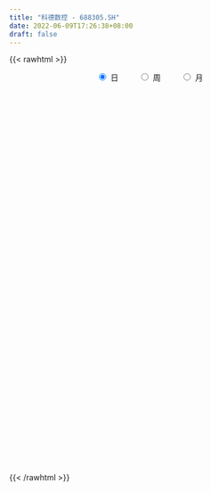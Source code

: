 ```yaml
---
title: "科德数控 - 688305.SH"
date: 2022-06-09T17:26:38+08:00
draft: false
---
```

{{< rawhtml >}}
    <div style="text-align: center">
        <label style="padding: 1rem;"><input style="margin-right: .5rem" type="radio" name="period" value="D" checked onclick="period_change(this)">日</label>
        <label style="padding: 1rem;"><input style="margin-right: .5rem" type="radio" name="period" value="W" onclick="period_change(this)">周</label>
        <label style="padding: 1rem;"><input style="margin-right: .5rem" type="radio" name="period" value="M" onclick="period_change(this)">月</label>
    </div>
    <div id="chart" style="height: 700px;"></div> 
    <script type="text/javascript">
        const D_v = [141447.36,84566.61,39077.18,34470.93,22815.02,26790.22,28243.63,19611.81,15504.71,20511.15,14442.22,16328.57,18899.45,16603.74,20190.74,17131.28,23312.54,20518.84,12474.85,11669.48,11397.84,5201.37,9744.65,7083.01,5856.14,6573.48,13075.87,9153.1,6264.92,18067.45,34199.41,37952.64,66028.91,32406.1,38715.23,34879.51,35025.98,29217.52,27144.72,18826.02,20426.86,16530.01,13967.45,19283.05,15143.28,13967.13,19345.69,20080.41,16986.22,15087.07,15851.6,8644.62,8193.93,9367.86,11621.03,8381.71,7704.95,6355.24,4983.48,9121.01,6670.9,5954.68,16841.22,9609.51,8781.08,9720.55,10683.98,8444.97,7720.16,5051.72,8634.97,6037.08,6746.76,5736.45,7492.06,9461.38,10880.87,16430.66,10346.85,16693.33,10570.03,15755.53,12436.73,7945.44,7498.76,8489.02,12927.5,8050.04,8716.88,7879.58,12966.79,8441.88,12767.86,7987.25,6729.67,9017.35,8028.58,9620.8,7300.47,7933.61,10015.74,6471.71,8533.43,6121.32,5024.51,4336.69,8179.64,10057.28,7037.85,6503.35,3448.63,2259.04,6482.88,4864.23,2844.91,8498.32,3787.35,4282.26,5777.68,5889.14,5027.58,5490.49,4756.8,10527.73,3501.13,2787.98,4356.93,3424.05,4637.62,3750.43,3122.18,3213.14,2057.06,1863.09,3255.41,3220.6,4697.73,2860.36,3285.48,2759.08,3852.98,4494.34,4502.87,1564.5,4617.43,7304.14,8688.02,3330.8,2170.26,3165.07,4916.81,14623.45,6002.75,4938.26,2969.65,3323.85,3469.25,3105.33,4369.13,5972.86,14628.07,10092.8,5285.63,5823.26,5554.07,6198.51,6937.67,3929.31,3976.8,4761.2,3453.53,5683.23,3659.14,4123.88,8232.94,4216.03,3868.13,3405.13,3502.55,3345.65,4541.0,4480.28,4216.77,9143.17,6208.11,5010.16,3953.62,3484.15,3037.97,3723.36,3014.95,6291.17,3960.92,5610.53,6691.28,4833.34,5025.89,5076.96,3566.62,8131.29,6174.48,3637.28,3717.38,3203.36,4296.25,5439.88,3905.56,3657.4,3282.59,6661.7,3733.28,3781.0,5553.5,4975.22,8104.26,13754.34,19806.78,14582.26,7606.03,8223.79,7259.78]
const D_histogram = [0.0,-0.0063817664,0.1099445621,0.6171980154,0.6586302307,0.2359429894,-0.3737003477,-1.0843064865,-1.2817650988,-1.0249812429,-0.7983839823,-0.5675808338,-0.4049355712,0.0079676422,0.2650559153,0.0670622629,0.7121438521,0.638311871,0.7576618656,0.6939972314,0.3891047144,0.1899803009,0.2164880462,0.0474919224,-0.1612629364,-0.2100429292,0.0486986073,-0.1676170263,-0.2423892872,0.3120956116,1.4009633494,3.5730683737,4.3799284289,4.2602925839,4.1308674724,3.8918443252,3.988561869,3.62869964,2.4597404175,1.4487860919,0.8258762335,0.5197145895,0.2942088135,-0.4286353378,-0.865927358,-1.4624661476,-2.3775690472,-2.8231111367,-3.4225454153,-3.9694459462,-4.3021129985,-4.4936799668,-4.360181993,-4.1648661556,-4.1408722228,-3.9027347275,-3.5614062305,-2.9877623459,-2.6038376988,-2.4347032955,-2.3014041174,-1.9236357972,-0.9798413151,-0.360309482,0.1947183028,0.7850760691,1.3418667476,1.3788648301,1.4768252268,1.4398448191,1.15101708,1.0219021722,0.6559069667,0.5458659512,0.631408935,0.7206595021,0.9188699847,1.5755790784,2.0266294368,2.7595785076,2.7750910856,2.3522973026,2.2644498681,1.9852093555,1.5610212098,1.2197383792,1.3322646162,1.133171766,1.1231403741,1.0834325894,0.7669130405,0.5310540076,0.5068766743,0.4431817782,0.2970583263,0.207085138,-0.0215008806,-0.3198294611,-0.7291046347,-1.2881869409,-1.8074513132,-2.0374838595,-2.0376201445,-1.9030505002,-1.7703678546,-1.5690362237,-1.6826518756,-1.4497255123,-1.4967046231,-1.5434940613,-1.4750656964,-1.311033664,-1.2139433854,-1.2160169024,-1.0686803591,-0.6281296699,-0.3196602254,-0.1904670869,0.0976275689,0.3321475527,0.1945669279,0.3232019614,0.1932102104,-0.0957006646,-0.3137787381,-0.3419340882,-0.2711304502,-0.2077652885,0.109103658,0.3082665108,0.524618679,0.4539425695,0.3770643667,0.3141475513,0.2619254838,0.2970429896,0.1035875884,0.005877685,0.1430429088,0.1742088548,0.3966435712,0.3836965664,0.2887532338,0.2711795954,0.2143345722,0.423184068,0.4528866013,0.3389960644,0.280700723,0.170322808,0.2490404179,0.4703032674,0.6974022242,0.6453541754,0.5989273788,0.5813432791,0.4493314477,0.3210559455,-0.0254377422,-0.6079091129,-1.2789254687,-1.8148251732,-1.9817275045,-2.235935229,-2.4536900082,-2.3527060753,-2.0467689311,-1.8330657524,-1.5323117424,-1.3424319249,-1.045783348,-0.7189939734,-0.5611127295,-0.5454534612,-0.4379098693,-0.1855170552,-0.0816962788,0.0264926072,0.0378755515,-0.0152915149,-0.0601466016,-0.1623974535,-0.1213085183,0.0849649286,0.2344326467,0.3118461982,0.4548386587,0.505957694,0.5365026269,0.4236927696,0.2980928646,-0.128923697,-0.4311750758,-0.4220569227,-0.2957901413,-0.049073156,0.1128994157,0.2838452472,0.3818840634,0.7039087348,0.9844647657,1.0982717834,1.1578068651,1.113109705,1.1132924503,1.2073429526,1.2963863407,1.3127657045,1.3301659282,1.1074986085,0.9215612612,0.7847993898,0.6848784975,0.6953269984,0.8774813469,1.1346489755,1.5714613852,1.8474171975,1.8711337732,1.7497508499,1.5283102496]
const D_fast = [0.0,-0.007977208,0.1358352611,0.7973882182,1.0034779912,0.6397764972,-0.0632919268,-1.0449746872,-1.5628745742,-1.5623360291,-1.535334764,-1.446426824,-1.3850154542,-0.9701203302,-0.6467680783,-0.827996165,-0.0048786127,0.0808673739,0.389632835,0.4994675086,0.2918511702,0.1402218319,0.2208515887,0.0637284456,-0.1853421474,-0.2866328724,-0.0157166841,-0.2739365743,-0.4093061569,0.2232026448,1.6623112199,4.7276833376,6.6295255,7.574962801,8.4782545576,9.2121924917,10.3060505028,10.8533631838,10.2993390657,9.650581263,9.234140463,9.0579074663,8.9059538938,8.075950908,7.4221770483,6.4600217218,4.9505265604,3.7992066868,2.3441360543,0.8048740368,-0.6033212651,-1.918308225,-2.8748557495,-3.7207564511,-4.7319805739,-5.4695267605,-6.0185498211,-6.191846523,-6.4588813006,-6.8984227212,-7.3404745724,-7.4436152015,-6.7447810482,-6.2153265857,-5.6116192251,-4.8249924415,-3.9327350761,-3.5510207861,-3.0838540827,-2.7608732857,-2.7619467548,-2.6355861195,-2.8376045833,-2.811179111,-2.5677838935,-2.2983684508,-1.8704404721,-0.8198366087,0.1378711088,1.5607148065,2.2700001559,2.4352806986,2.9135457311,3.1306075574,3.0966747141,3.0603264783,3.5059188693,3.5901189606,3.8608726622,4.0920230249,3.9672317361,3.8641362052,3.9666780404,4.0137785889,3.9419197185,3.9037178147,3.6697565759,3.2914706302,2.699919298,1.8187902565,0.8476630559,0.1082595447,-0.4012817764,-0.7424747571,-1.0523840752,-1.2433115002,-1.777590121,-1.9070951359,-2.3282504024,-2.7609133559,-3.0612514151,-3.2249777987,-3.4313733664,-3.7374511091,-3.8572846555,-3.5737663838,-3.3452119956,-3.2636356289,-2.9511340808,-2.6335772089,-2.7225161018,-2.5130805779,-2.5947697763,-2.9076058174,-3.2041285754,-3.3177674476,-3.3147464221,-3.3033225826,-2.9591777216,-2.682948241,-2.3354414031,-2.2926318703,-2.2752439813,-2.259623909,-2.2463646055,-2.1369863523,-2.3045448564,-2.4007853385,-2.2278593876,-2.1531412278,-1.8315456186,-1.7485684819,-1.771323506,-1.7211022456,-1.7243636257,-1.4097181129,-1.2667939293,-1.29593545,-1.2840556107,-1.3518528237,-1.2108751093,-0.872036443,-0.4705869302,-0.3612964351,-0.2579913871,-0.1302396669,-0.1499186364,-0.1979301523,-0.5507832755,-1.2852319245,-2.2759796475,-3.2655856453,-3.9279198527,-4.7411113844,-5.5722886656,-6.0594812515,-6.2652363402,-6.5097995995,-6.5921235252,-6.7378516889,-6.7026489489,-6.5556080678,-6.5380050062,-6.6587091033,-6.6606429787,-6.4546294283,-6.3712327216,-6.2564206839,-6.2355688517,-6.2925587968,-6.3524505339,-6.4953007492,-6.4845389435,-6.2570242645,-6.0489483847,-5.8935732837,-5.6368711585,-5.4592626997,-5.29459211,-5.301478775,-5.3525554638,-5.8118029497,-6.2218480974,-6.3182441749,-6.2659249289,-6.0314762326,-5.8412788069,-5.5993716637,-5.4058618316,-4.9078599765,-4.3811877542,-3.9928127907,-3.6438259927,-3.4102457265,-3.1317398686,-2.7358536282,-2.3227136549,-1.9781428649,-1.6282011592,-1.5739938268,-1.5295408588,-1.4701028827,-1.3988041506,-1.2145239001,-0.812999215,-0.2721693424,0.5575084135,1.2953185253,1.7868185442,2.1028733334,2.2635102955]
const D_slow = [0.0,-0.0015954416,0.0258906989,0.1801902028,0.3448477605,0.4038335078,0.3104084209,0.0393317993,-0.2811094754,-0.5373547861,-0.7369507817,-0.8788459902,-0.980079883,-0.9780879724,-0.9118239936,-0.8950584279,-0.7170224648,-0.5574444971,-0.3680290307,-0.1945297228,-0.0972535442,-0.049758469,0.0043635425,0.0162365232,-0.024079211,-0.0765899432,-0.0644152914,-0.106319548,-0.1669168698,-0.0888929669,0.2613478705,1.1546149639,2.2495970711,3.3146702171,4.3473870852,5.3203481665,6.3174886337,7.2246635438,7.8395986481,8.2017951711,8.4082642295,8.5381928768,8.6117450802,8.5045862458,8.2881044063,7.9224878694,7.3280956076,6.6223178234,5.7666814696,4.7743199831,3.6987917334,2.5753717417,1.4853262435,0.4441097046,-0.5911083511,-1.566792033,-2.4571435906,-3.2040841771,-3.8550436018,-4.4637194257,-5.039070455,-5.5199794043,-5.7649397331,-5.8550171036,-5.8063375279,-5.6100685106,-5.2746018237,-4.9298856162,-4.5606793095,-4.2007181047,-3.9129638348,-3.6574882917,-3.49351155,-3.3570450622,-3.1991928285,-3.0190279529,-2.7893104568,-2.3954156872,-1.888758328,-1.1988637011,-0.5050909297,0.082983396,0.649095863,1.1453982019,1.5356535043,1.8405880991,2.1736542532,2.4569471947,2.7377322882,3.0085904355,3.2003186956,3.3330821975,3.4598013661,3.5705968107,3.6448613922,3.6966326767,3.6912574566,3.6113000913,3.4290239326,3.1069771974,2.6551143691,2.1457434042,1.6363383681,1.1605757431,0.7179837794,0.3257247235,-0.0949382454,-0.4573696235,-0.8315457793,-1.2174192946,-1.5861857187,-1.9139441347,-2.217429981,-2.5214342066,-2.7886042964,-2.9456367139,-3.0255517702,-3.073168542,-3.0487616497,-2.9657247616,-2.9170830296,-2.8362825393,-2.7879799867,-2.8119051528,-2.8903498373,-2.9758333594,-3.0436159719,-3.0955572941,-3.0682813796,-2.9912147519,-2.8600600821,-2.7465744397,-2.6523083481,-2.5737714602,-2.5082900893,-2.4340293419,-2.4081324448,-2.4066630235,-2.3709022963,-2.3273500826,-2.2281891898,-2.1322650482,-2.0600767398,-1.9922818409,-1.9386981979,-1.8329021809,-1.7196805306,-1.6349315145,-1.5647563337,-1.5221756317,-1.4599155272,-1.3423397104,-1.1679891543,-1.0066506105,-0.8569187658,-0.711582946,-0.5992500841,-0.5189860977,-0.5253455333,-0.6773228115,-0.9970541787,-1.450760472,-1.9461923482,-2.5051761554,-3.1185986575,-3.7067751763,-4.2184674091,-4.6767338471,-5.0598117828,-5.395419764,-5.656865601,-5.8366140943,-5.9768922767,-6.113255642,-6.2227331094,-6.2691123731,-6.2895364428,-6.282913291,-6.2734444032,-6.2772672819,-6.2923039323,-6.3329032957,-6.3632304252,-6.3419891931,-6.2833810314,-6.2054194819,-6.0917098172,-5.9652203937,-5.831094737,-5.7251715446,-5.6506483284,-5.6828792527,-5.7906730216,-5.8961872523,-5.9701347876,-5.9824030766,-5.9541782227,-5.8832169109,-5.787745895,-5.6117687113,-5.3656525199,-5.0910845741,-4.8016328578,-4.5233554315,-4.2450323189,-3.9431965808,-3.6190999956,-3.2909085695,-2.9583670874,-2.6814924353,-2.45110212,-2.2549022725,-2.0836826482,-1.9098508986,-1.6904805619,-1.406818318,-1.0139529717,-0.5520986723,-0.084315229,0.3531224835,0.7352000459]
const D_data = [['2021-07-09', 102.77, 105.12, 102.77, 126.0],['2021-07-12', 111.0, 105.02, 98.33, 117.99],['2021-07-13', 99.99, 106.9, 99.99, 113.88],['2021-07-14', 108.27, 113.8, 107.24, 118.78],['2021-07-15', 111.88, 110.0, 106.01, 113.16],['2021-07-16', 107.37, 103.56, 100.0, 108.0],['2021-07-19', 103.0, 98.41, 92.64, 103.0],['2021-07-20', 95.52, 93.0, 91.88, 96.95],['2021-07-21', 93.0, 96.0, 93.0, 99.5],['2021-07-22', 96.0, 100.87, 93.13, 103.65],['2021-07-23', 99.63, 100.98, 99.6, 105.88],['2021-07-26', 101.31, 101.61, 96.13, 104.05],['2021-07-27', 101.0, 101.3, 96.0, 105.8],['2021-07-28', 99.99, 105.7, 96.16, 108.28],['2021-07-29', 109.0, 105.54, 103.0, 112.44],['2021-07-30', 103.0, 100.0, 97.8, 105.65],['2021-08-02', 99.5, 111.98, 98.59, 111.98],['2021-08-03', 114.0, 104.97, 104.88, 114.98],['2021-08-04', 103.92, 108.01, 103.06, 110.32],['2021-08-05', 105.2, 106.41, 103.77, 110.0],['2021-08-06', 105.1, 102.8, 100.08, 107.0],['2021-08-09', 101.54, 102.98, 100.37, 104.6],['2021-08-10', 102.98, 105.5, 101.62, 108.27],['2021-08-11', 105.5, 102.77, 101.78, 105.5],['2021-08-12', 103.39, 101.2, 100.38, 103.39],['2021-08-13', 102.2, 102.35, 100.83, 105.5],['2021-08-16', 101.95, 106.7, 100.89, 109.47],['2021-08-17', 104.31, 100.8, 100.08, 107.47],['2021-08-18', 100.02, 101.6, 100.0, 104.2],['2021-08-19', 101.6, 110.8, 100.3, 114.0],['2021-08-20', 110.0, 122.66, 108.0, 132.0],['2021-08-23', 130.0, 147.19, 127.57, 147.19],['2021-08-24', 155.58, 141.6, 140.1, 161.5],['2021-08-25', 143.0, 135.72, 132.2, 144.01],['2021-08-26', 137.5, 138.84, 134.2, 148.72],['2021-08-27', 136.23, 140.38, 129.05, 145.5],['2021-08-30', 137.7, 148.2, 136.1, 154.06],['2021-08-31', 145.88, 145.79, 141.52, 157.51],['2021-09-01', 145.01, 135.02, 130.0, 150.5],['2021-09-02', 129.8, 133.8, 129.0, 139.46],['2021-09-03', 133.27, 136.33, 133.01, 146.9],['2021-09-06', 133.13, 139.53, 130.33, 142.0],['2021-09-07', 138.5, 140.65, 137.55, 146.69],['2021-09-08', 139.0, 133.01, 131.76, 144.88],['2021-09-09', 130.58, 134.12, 129.3, 136.36],['2021-09-10', 134.79, 129.54, 129.2, 135.54],['2021-09-13', 128.99, 120.99, 116.8, 129.4],['2021-09-14', 120.5, 122.09, 118.11, 126.8],['2021-09-15', 120.0, 115.7, 113.45, 120.97],['2021-09-16', 114.91, 111.03, 110.59, 117.71],['2021-09-17', 111.58, 108.61, 106.75, 114.83],['2021-09-22', 107.0, 105.87, 105.36, 109.86],['2021-09-23', 106.0, 106.52, 105.1, 108.8],['2021-09-24', 106.98, 104.9, 103.0, 108.51],['2021-09-27', 104.93, 100.0, 97.87, 106.49],['2021-09-28', 98.99, 100.01, 98.99, 103.04],['2021-09-29', 99.0, 99.59, 97.5, 102.28],['2021-09-30', 99.59, 101.95, 99.59, 102.65],['2021-10-08', 103.0, 99.42, 99.42, 103.83],['2021-10-11', 99.5, 95.61, 93.75, 100.46],['2021-10-12', 95.3, 93.4, 92.0, 96.5],['2021-10-13', 93.43, 95.4, 92.12, 96.68],['2021-10-14', 95.59, 104.11, 95.59, 105.53],['2021-10-15', 103.9, 102.92, 101.12, 105.59],['2021-10-18', 101.97, 104.4, 100.53, 106.08],['2021-10-19', 103.03, 107.53, 102.33, 109.79],['2021-10-20', 106.99, 110.3, 106.0, 112.88],['2021-10-21', 110.31, 105.76, 105.57, 111.7],['2021-10-22', 105.0, 107.36, 103.1, 109.51],['2021-10-25', 105.22, 106.38, 104.32, 107.5],['2021-10-26', 106.38, 102.8, 102.39, 110.49],['2021-10-27', 103.02, 104.0, 102.45, 105.95],['2021-10-28', 103.5, 99.85, 98.9, 104.79],['2021-10-29', 101.39, 101.76, 99.1, 104.01],['2021-11-01', 102.71, 104.15, 101.77, 105.5],['2021-11-02', 104.99, 104.77, 103.05, 107.9],['2021-11-03', 103.5, 107.16, 102.9, 108.65],['2021-11-04', 107.16, 115.86, 107.1, 118.33],['2021-11-05', 115.86, 117.43, 113.34, 117.77],['2021-11-08', 116.03, 125.88, 115.37, 126.1],['2021-11-09', 124.12, 121.02, 120.15, 125.54],['2021-11-10', 121.33, 116.45, 113.88, 123.0],['2021-11-11', 116.45, 121.17, 113.42, 121.81],['2021-11-12', 121.44, 119.61, 118.96, 123.0],['2021-11-15', 117.16, 117.5, 117.16, 121.83],['2021-11-16', 118.88, 117.82, 116.61, 123.47],['2021-11-17', 117.8, 124.2, 116.11, 125.5],['2021-11-18', 125.45, 121.38, 120.39, 125.5],['2021-11-19', 121.38, 124.46, 119.2, 125.35],['2021-11-22', 123.33, 125.25, 122.63, 127.38],['2021-11-23', 125.38, 122.0, 121.9, 129.2],['2021-11-24', 122.0, 122.5, 121.07, 125.6],['2021-11-25', 122.0, 125.35, 117.8, 128.5],['2021-11-26', 125.2, 125.5, 123.01, 129.21],['2021-11-29', 122.0, 124.71, 122.0, 128.2],['2021-11-30', 124.71, 125.5, 123.69, 128.96],['2021-12-01', 125.5, 123.5, 122.86, 127.88],['2021-12-02', 124.99, 121.58, 118.5, 125.4],['2021-12-03', 119.8, 118.35, 117.82, 121.91],['2021-12-06', 118.08, 113.5, 113.5, 118.08],['2021-12-07', 115.6, 110.24, 110.0, 117.0],['2021-12-08', 110.81, 110.63, 109.54, 112.5],['2021-12-09', 110.81, 111.52, 108.11, 112.63],['2021-12-10', 110.85, 112.19, 109.98, 112.89],['2021-12-13', 112.19, 111.55, 109.33, 114.49],['2021-12-14', 110.9, 112.05, 110.6, 113.26],['2021-12-15', 111.04, 107.05, 107.01, 112.44],['2021-12-16', 107.05, 110.42, 106.7, 112.64],['2021-12-17', 110.32, 106.14, 105.77, 111.36],['2021-12-20', 106.14, 104.52, 103.49, 107.44],['2021-12-21', 104.55, 104.61, 103.49, 107.0],['2021-12-22', 103.9, 105.07, 103.9, 105.93],['2021-12-23', 105.0, 103.63, 101.66, 105.22],['2021-12-24', 103.63, 101.33, 100.92, 105.28],['2021-12-27', 101.18, 102.3, 99.66, 102.82],['2021-12-28', 102.31, 106.48, 101.31, 108.5],['2021-12-29', 106.1, 106.05, 105.51, 107.69],['2021-12-30', 106.06, 104.35, 104.33, 106.08],['2021-12-31', 104.16, 107.0, 104.09, 107.25],['2022-01-04', 108.0, 107.49, 106.0, 109.86],['2022-01-05', 107.49, 102.88, 102.62, 107.49],['2022-01-06', 102.0, 105.99, 101.07, 106.58],['2022-01-07', 105.44, 102.55, 102.25, 106.8],['2022-01-10', 100.0, 99.06, 96.08, 100.41],['2022-01-11', 98.99, 98.0, 98.0, 99.97],['2022-01-12', 98.0, 99.03, 98.0, 99.81],['2022-01-13', 100.52, 99.71, 98.51, 101.56],['2022-01-14', 99.46, 99.35, 97.5, 101.14],['2022-01-17', 102.0, 103.08, 99.22, 103.44],['2022-01-18', 106.0, 102.74, 102.01, 106.0],['2022-01-19', 103.36, 104.0, 101.25, 104.45],['2022-01-20', 103.37, 100.79, 100.5, 104.85],['2022-01-21', 99.88, 100.26, 99.23, 101.86],['2022-01-24', 99.56, 99.96, 99.11, 101.28],['2022-01-25', 100.0, 99.65, 99.19, 102.99],['2022-01-26', 99.81, 100.57, 99.81, 103.8],['2022-01-27', 100.58, 97.09, 96.1, 101.58],['2022-01-28', 99.0, 97.2, 96.1, 100.56],['2022-02-07', 99.98, 99.97, 98.2, 101.47],['2022-02-08', 99.87, 98.89, 96.67, 100.41],['2022-02-09', 99.66, 101.88, 99.0, 101.88],['2022-02-10', 102.4, 99.5, 98.87, 102.4],['2022-02-11', 98.44, 98.15, 97.81, 99.35],['2022-02-14', 97.01, 98.75, 97.0, 99.36],['2022-02-15', 99.2, 97.97, 97.72, 99.75],['2022-02-16', 98.29, 101.7, 96.61, 103.0],['2022-02-17', 101.0, 100.2, 99.23, 103.15],['2022-02-18', 99.28, 98.25, 97.0, 100.0],['2022-02-21', 98.17, 98.5, 97.44, 98.69],['2022-02-22', 97.6, 97.35, 96.01, 99.41],['2022-02-23', 98.0, 99.59, 97.34, 100.12],['2022-02-24', 99.84, 102.28, 99.84, 105.43],['2022-02-25', 101.81, 103.86, 101.01, 104.86],['2022-02-28', 103.86, 101.22, 99.96, 103.86],['2022-03-01', 102.18, 101.39, 100.4, 102.65],['2022-03-02', 102.49, 101.94, 99.93, 102.49],['2022-03-03', 101.4, 100.42, 100.0, 102.6],['2022-03-04', 99.89, 99.99, 99.5, 102.2],['2022-03-07', 100.47, 96.01, 96.0, 100.5],['2022-03-08', 95.95, 90.19, 89.16, 96.56],['2022-03-09', 90.31, 84.8, 78.0, 90.33],['2022-03-10', 87.68, 81.8, 80.68, 87.98],['2022-03-11', 81.4, 82.75, 79.11, 83.23],['2022-03-14', 83.0, 78.5, 78.5, 83.0],['2022-03-15', 76.0, 75.39, 75.27, 78.52],['2022-03-16', 78.17, 76.65, 72.5, 78.36],['2022-03-17', 77.57, 77.99, 76.65, 79.79],['2022-03-18', 77.8, 76.05, 75.6, 78.99],['2022-03-21', 77.0, 76.49, 75.62, 78.38],['2022-03-22', 75.99, 74.53, 74.1, 77.49],['2022-03-23', 76.5, 75.44, 74.65, 76.79],['2022-03-24', 75.65, 75.98, 73.0, 77.0],['2022-03-25', 75.98, 73.82, 73.5, 76.8],['2022-03-28', 73.45, 71.2, 71.0, 73.45],['2022-03-29', 71.1, 71.41, 68.0, 72.99],['2022-03-30', 71.9, 73.06, 71.5, 73.06],['2022-03-31', 73.65, 71.16, 71.04, 73.65],['2022-04-01', 71.05, 70.87, 69.51, 71.77],['2022-04-06', 70.85, 69.11, 68.35, 70.86],['2022-04-07', 69.11, 67.3, 67.3, 69.18],['2022-04-08', 67.32, 66.21, 65.0, 67.87],['2022-04-11', 67.19, 64.1, 63.63, 67.48],['2022-04-12', 64.0, 64.71, 62.31, 64.98],['2022-04-13', 64.5, 66.53, 63.01, 70.75],['2022-04-14', 67.0, 66.01, 65.02, 67.5],['2022-04-15', 65.49, 65.05, 63.21, 66.27],['2022-04-18', 64.0, 65.9, 63.39, 66.46],['2022-04-19', 65.98, 64.8, 64.57, 68.0],['2022-04-20', 65.25, 64.34, 64.11, 66.2],['2022-04-21', 64.34, 61.88, 61.53, 64.6],['2022-04-22', 61.56, 60.55, 60.01, 62.1],['2022-04-25', 60.04, 54.53, 54.03, 60.04],['2022-04-26', 55.8, 53.07, 52.2, 55.98],['2022-04-27', 52.0, 55.0, 50.28, 55.88],['2022-04-28', 54.98, 55.7, 54.5, 58.0],['2022-04-29', 55.55, 57.23, 55.3, 57.77],['2022-05-05', 56.0, 56.45, 54.2, 57.85],['2022-05-06', 55.99, 56.78, 55.01, 58.41],['2022-05-09', 56.66, 56.03, 55.4, 58.57],['2022-05-10', 55.59, 59.6, 54.0, 60.38],['2022-05-11', 61.0, 60.61, 58.5, 62.5],['2022-05-12', 59.73, 59.68, 58.87, 60.99],['2022-05-13', 60.7, 59.67, 58.37, 61.17],['2022-05-16', 60.39, 58.65, 58.2, 61.11],['2022-05-17', 58.79, 59.36, 57.8, 59.48],['2022-05-18', 60.38, 61.14, 58.65, 62.41],['2022-05-19', 60.4, 62.04, 60.0, 62.36],['2022-05-20', 62.1, 61.97, 61.1, 63.29],['2022-05-23', 61.61, 62.69, 61.61, 62.95],['2022-05-24', 62.0, 59.7, 59.66, 65.76],['2022-05-25', 59.1, 59.5, 58.4, 61.06],['2022-05-26', 60.01, 59.59, 58.2, 60.36],['2022-05-27', 59.71, 59.69, 59.03, 61.5],['2022-05-30', 60.63, 61.1, 58.88, 61.66],['2022-05-31', 61.12, 64.15, 59.81, 64.98],['2022-06-01', 64.15, 66.87, 63.81, 68.0],['2022-06-02', 66.79, 71.92, 65.22, 73.6],['2022-06-06', 74.12, 73.1, 72.0, 75.13],['2022-06-07', 72.49, 72.2, 71.44, 73.2],['2022-06-08', 74.18, 71.59, 69.38, 74.18],['2022-06-09', 74.08, 70.8, 69.78, 74.88]]
const W_v = [141447.36,207719.96,98313.52,89153.78,79373.55,34458.65,80760.75,209982.39,130641.1,78890.92,87350.99,26206.41,34062.93,4983.48,48197.32,45350.74,32206.98,54611.82,63401.06,45682.2,50043.36,40696.87,39075.81,34635.97,23558.13,25190.52,21164.01,24597.82,16780.43,15897.19,18894.75,25504.89,30878.34,17806.34,40348.49,28442.82,21533.9,23846.11,11389.2,29058.49,17214.05,27387.24,10102.85,25227.05,20502.45,23012.07,46640.6,37671.86]
const W_histogram = [0.0,-0.0995555556,-0.3211588477,-0.5048022379,-0.4126448914,-0.3589189327,0.9935753226,2.9216600929,3.7134708615,3.5682549202,1.9328267087,0.5436290338,-0.5711496895,-1.4273842031,-1.6886091767,-1.4993625672,-1.6750017106,-0.7089175037,0.0628485313,0.8426123678,1.3414467793,1.1123262504,0.499592815,-0.3155799892,-1.1350519887,-1.2428644343,-1.5419727705,-1.862015364,-1.911867475,-2.0387546885,-1.9467188082,-1.7720988953,-1.1991964754,-1.0089490295,-1.9194579597,-2.7951562691,-3.3114947194,-3.613927209,-3.8673249096,-3.8445287891,-3.8542032809,-3.7996332185,-3.515839739,-2.8820860787,-2.0932901354,-1.5361805481,-0.2239965174,0.6412114126]
const W_fast = [0.0,-0.1244444444,-0.4263374486,-0.7361813982,-0.7471852745,-0.7831890491,0.8176990369,3.4761988304,5.1963773144,5.9432251031,4.7910035689,3.5377131524,2.2801470067,1.0670664423,0.3836891745,0.1980951423,-0.3962944288,0.3925604022,1.18003857,2.1704554985,3.0046516048,3.0536126385,2.5657774069,1.6717096054,0.5684746087,0.1499460546,-0.5346554743,-1.3202019088,-1.8480208885,-2.4845967741,-2.8792405959,-3.1476454068,-2.8745421058,-2.9365319173,-4.3269053374,-5.901392714,-7.2456048443,-8.4515191361,-9.6717480641,-10.6100841408,-11.5833094529,-12.4786476951,-13.0738141504,-13.1605820097,-12.8951086002,-12.72204415,-11.4658592486,-10.4403484655]
const W_slow = [0.0,-0.0248888889,-0.1051786008,-0.2313791603,-0.3345403831,-0.4242701163,-0.1758762857,0.5545387375,1.4829064529,2.3749701829,2.8581768601,2.9940841186,2.8512966962,2.4944506454,2.0722983512,1.6974577094,1.2787072818,1.1014779059,1.1171900387,1.3278431307,1.6632048255,1.9412863881,2.0661845918,1.9872895946,1.7035265974,1.3928104888,1.0073172962,0.5418134552,0.0638465865,-0.4458420857,-0.9325217877,-1.3755465115,-1.6753456304,-1.9275828878,-2.4074473777,-3.106236445,-3.9341101248,-4.8375919271,-5.8044231545,-6.7655553517,-7.729106172,-8.6790144766,-9.5579744113,-10.278495931,-10.8018184649,-11.1858636019,-11.2418627312,-11.0815598781]
const W_data = [['2021-07-09', 102.77, 105.12, 102.77, 126.0],['2021-07-16', 111.0, 103.56, 98.33, 118.78],['2021-07-23', 103.0, 100.98, 91.88, 105.88],['2021-07-30', 101.31, 100.0, 96.0, 112.44],['2021-08-06', 99.5, 102.8, 98.59, 114.98],['2021-08-13', 101.54, 102.35, 100.37, 108.27],['2021-08-20', 101.95, 122.66, 100.0, 132.0],['2021-08-27', 130.0, 140.38, 127.57, 161.5],['2021-09-03', 137.7, 136.33, 129.0, 157.51],['2021-09-10', 133.13, 129.54, 129.2, 146.69],['2021-09-17', 128.99, 108.61, 106.75, 129.4],['2021-09-24', 107.0, 104.9, 103.0, 109.86],['2021-09-30', 104.93, 101.95, 97.5, 106.49],['2021-10-08', 103.0, 99.42, 99.42, 103.83],['2021-10-15', 99.5, 102.92, 92.0, 105.59],['2021-10-22', 101.97, 107.36, 100.53, 112.88],['2021-10-29', 105.22, 101.76, 98.9, 110.49],['2021-11-05', 102.71, 117.43, 101.77, 118.33],['2021-11-12', 116.03, 119.61, 113.42, 126.1],['2021-11-19', 117.16, 124.46, 116.11, 125.5],['2021-11-26', 123.33, 125.5, 117.8, 129.21],['2021-12-03', 122.0, 118.35, 117.82, 128.96],['2021-12-10', 118.08, 112.19, 108.11, 118.08],['2021-12-17', 112.19, 106.14, 105.77, 114.49],['2021-12-24', 106.14, 101.33, 100.92, 107.44],['2021-12-31', 101.18, 107.0, 99.66, 108.5],['2022-01-07', 108.0, 102.55, 101.07, 109.86],['2022-01-14', 100.0, 99.35, 96.08, 101.56],['2022-01-21', 102.0, 100.26, 99.22, 106.0],['2022-01-28', 99.56, 97.2, 96.1, 103.8],['2022-02-11', 99.98, 98.15, 96.67, 102.4],['2022-02-18', 97.01, 98.25, 96.61, 103.15],['2022-02-25', 98.17, 103.86, 96.01, 105.43],['2022-03-04', 103.86, 99.99, 99.5, 103.86],['2022-03-11', 100.47, 82.75, 78.0, 100.5],['2022-03-18', 83.0, 76.05, 72.5, 83.0],['2022-03-25', 77.0, 73.82, 73.0, 78.38],['2022-04-01', 73.45, 70.87, 68.0, 73.65],['2022-04-08', 70.85, 66.21, 65.0, 70.86],['2022-04-15', 67.19, 65.05, 62.31, 70.75],['2022-04-22', 64.0, 60.55, 60.01, 68.0],['2022-04-29', 60.04, 57.23, 50.28, 60.04],['2022-05-06', 56.0, 56.78, 54.2, 58.41],['2022-05-13', 56.66, 59.67, 54.0, 62.5],['2022-05-20', 60.39, 61.97, 57.8, 63.29],['2022-05-27', 61.61, 59.69, 58.2, 65.76],['2022-06-02', 60.63, 71.92, 58.88, 73.6],['2022-06-10', 74.12, 70.8, 69.38, 75.13]]
const M_v = [536634.62,468818.84,292908.8500000001,130738.52,229485.46,147410.28,78439.45,80216.24,123634.27,88454.11,91923.9,71232.98]
const M_histogram = [0.0,2.9222108262,1.7961821479,0.9733708227,1.9086815757,1.1969102604,0.0425777173,-0.4467685396,-2.6675496428,-4.8216847466,-5.4795362219,-5.1698022431]
const M_fast = [0.0,3.6527635328,2.9757803914,2.3963117719,3.8087929188,3.3962491687,2.2525610548,1.651522663,-1.2361458509,-4.5957021413,-6.6234376721,-7.606154254]
const M_slow = [0.0,0.7305527066,1.1795982435,1.4229409492,1.9001113431,2.1993389082,2.2099833375,2.0982912026,1.4314037919,0.2259826053,-1.1439014502,-2.436352011]
const M_data = [['2021-07-30', 102.77, 100.0, 91.88, 126.0],['2021-08-31', 99.5, 145.79, 98.59, 161.5],['2021-09-30', 145.01, 101.95, 97.5, 150.5],['2021-10-29', 103.0, 101.76, 92.0, 112.88],['2021-11-30', 102.71, 125.5, 101.77, 129.21],['2021-12-31', 125.5, 107.0, 99.66, 127.88],['2022-01-28', 108.0, 97.2, 96.08, 109.86],['2022-02-28', 99.98, 101.22, 96.01, 105.43],['2022-03-31', 102.18, 71.16, 68.0, 102.65],['2022-04-29', 71.05, 57.23, 50.28, 71.77],['2022-05-31', 56.0, 64.15, 54.0, 65.76],['2022-06-30', 64.15, 70.8, 63.81, 75.13]]
        const D_a = [null,null,null,null,null,null,null,91.88,null,null,null,null,null,null,null,null,null,114.98,null,null,null,null,null,null,null,null,null,null,100.0,null,null,null,161.5,null,null,null,null,null,null,null,null,null,null,null,null,null,null,null,null,null,null,null,null,null,null,null,null,null,null,null,92.0,null,null,null,null,null,112.88,null,null,null,null,null,98.9,null,null,null,null,null,null,126.1,null,null,null,null,null,null,116.11,null,null,null,null,null,null,129.21,null,null,null,null,null,null,null,null,null,null,null,null,null,null,null,null,null,null,null,null,99.66,null,null,null,null,109.86,null,null,null,96.08,null,null,null,null,null,106.0,null,null,null,null,null,null,96.1,null,null,null,null,null,null,null,null,null,null,null,null,null,null,105.43,null,null,null,null,null,null,null,null,null,null,null,null,null,72.5,null,null,null,null,null,null,76.8,null,null,null,null,null,null,null,null,null,62.31,null,null,null,null,68.0,null,null,null,null,null,50.28,null,null,null,null,null,null,null,null,null,null,null,null,null,null,null,null,null,null,null,null,null,null,null,75.13,null,null,null]
const W_a = [null,null,91.88,null,null,null,null,161.5,null,null,null,null,null,null,null,null,98.9,null,null,null,null,null,null,null,null,null,109.86,null,null,null,null,null,null,null,null,null,null,null,null,null,null,50.28,null,null,null,null,null,null]
const M_a = [null,161.5,null,null,null,null,null,null,null,50.28,null,null]
        const D_b = [[{ coord: ['2021-07-20', 114.98] }, { coord: ['2021-10-28', 100.0] }],[{ coord: ['2021-11-08', 126.1] }, { coord: ['2021-12-27', 116.11] }],[{ coord: ['2021-12-27', 106.0] }, { coord: ['2022-02-24', 99.66] }],[{ coord: ['2022-04-12', 68.0] }, { coord: ['2022-06-06', 62.31] }]]
const W_b = [[{ coord: ['2021-07-23', 109.86] }, { coord: ['2022-01-07', 98.9] }]]
const M_b = []
    </script>
{{< /rawhtml >}}